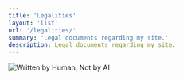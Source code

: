 ```yaml
---
title: 'Legalities'
layout: 'list'
url: '/legalities/'
summary: 'Legal documents regarding my site.'
description: Legal documents regarding my site.
---
```


![Written by Human, Not by AI](/images/not-by-ai/english/Written-By-Human-Not-By-AI-Badge-black.svg "Written by Human, Not by AI")
